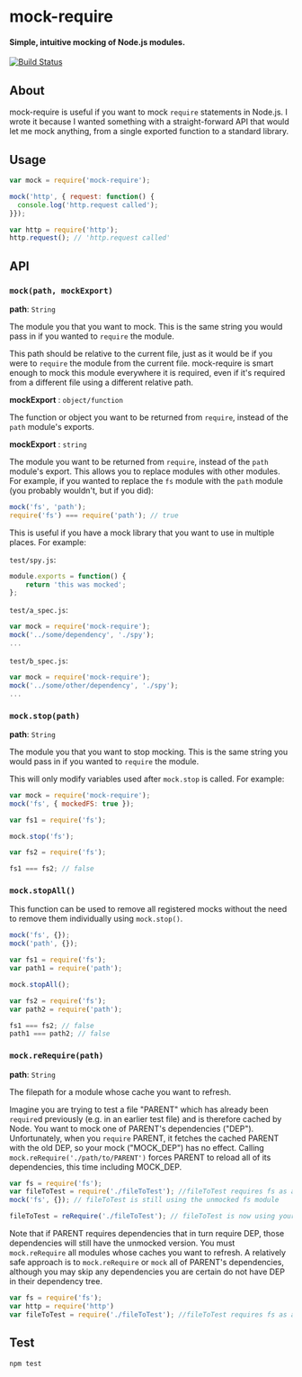 # mock-require

#### Simple, intuitive mocking of Node.js modules.

[![Build Status](https://travis-ci.org/boblauer/mock-require.svg)](https://travis-ci.org/boblauer/mock-require)

## About

mock-require is useful if you want to mock `require` statements in Node.js.  I wrote it because I wanted something with a straight-forward API that would let me mock anything, from a single exported function to a standard library.

## Usage

```javascript
var mock = require('mock-require');

mock('http', { request: function() {
  console.log('http.request called');
}});

var http = require('http');
http.request(); // 'http.request called'
```

## API

### `mock(path, mockExport)`

__path__: `String`

The module you that you want to mock.  This is the same string you would pass in if you wanted to `require` the module.

This path should be relative to the current file, just as it would be if you were to `require` the module from the current file.  mock-require is smart enough to mock this module everywhere it is required, even if it's required from a different file using a different relative path.

__mockExport__ : `object/function`

The function or object you want to be returned from `require`, instead of the `path` module's exports.

__mockExport__ : `string`

The module you want to be returned from `require`, instead of the `path` module's export.  This allows you to replace modules with other modules.  For example, if you wanted to replace the `fs` module with the `path` module (you probably wouldn't, but if you did):

```javascript
mock('fs', 'path');
require('fs') === require('path'); // true
```
This is useful if you have a mock library that you want to use in multiple places.  For example:

`test/spy.js`:
```javascript
module.exports = function() {
    return 'this was mocked';
};
```

`test/a_spec.js`:
```javascript
var mock = require('mock-require');
mock('../some/dependency', './spy');
...
```

`test/b_spec.js`:
```javascript
var mock = require('mock-require');
mock('../some/other/dependency', './spy');
...
```

### `mock.stop(path)`

__path__: `String`

The module you that you want to stop mocking.  This is the same string you would pass in if you wanted to `require` the module.

This will only modify variables used after `mock.stop` is called.  For example:

```javascript
var mock = require('mock-require');
mock('fs', { mockedFS: true });

var fs1 = require('fs');

mock.stop('fs');

var fs2 = require('fs');

fs1 === fs2; // false
```

### `mock.stopAll()`

This function can be used to remove all registered mocks without the need to remove them individually using `mock.stop()`.

```javascript
mock('fs', {});
mock('path', {});

var fs1 = require('fs');
var path1 = require('path');

mock.stopAll();

var fs2 = require('fs');
var path2 = require('path');

fs1 === fs2; // false
path1 === path2; // false
```

### `mock.reRequire(path)`

__path__: `String`

The filepath for a module whose cache you want to refresh.

Imagine you are trying to test a file "PARENT" which has already been `require`d previously (e.g. in an earlier test file) and is therefore cached by Node. You want to mock one of PARENT's dependencies ("DEP"). Unfortunately, when you `require` PARENT, it fetches the cached PARENT with the old DEP, so your mock ("MOCK_DEP") has no effect. Calling `mock.reRequire('./path/to/PARENT')` forces PARENT to reload all of its dependencies, this time including MOCK_DEP.

```javascript
var fs = require('fs');
var fileToTest = require('./fileToTest'); //fileToTest requires fs as a dependency
mock('fs', {}); // fileToTest is still using the unmocked fs module

fileToTest = reRequire('./fileToTest'); // fileToTest is now using your mock
```

Note that if PARENT requires dependencies that in turn require DEP, those dependencies will still have the unmocked version. You must `mock.reRequire` all modules whose caches you want to refresh. A relatively safe approach is to `mock.reRequire` or `mock` all of PARENT's dependencies, although you may skip any dependencies you are certain do not have DEP in their dependency tree.

```javascript
var fs = require('fs');
var http = require('http')
var fileToTest = require('./fileToTest'); //fileToTest requires fs as a dependency
```

## Test

```
npm test
```
